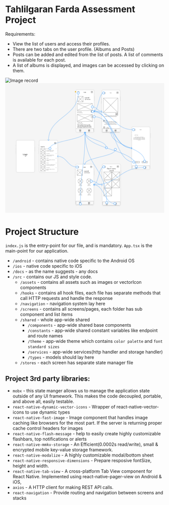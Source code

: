 # Tahlilgaran Farda Assessment Project

Requirements:

* View the list of users and access their profiles.
* There are two tabs on the user profile. (Albums and Posts)
* Posts can be added and edited from the list of posts. A list of comments is available for each post.
* A list of albums is displayed, and images can be accessed by clicking on them.

![Image record](https://github.com/farzanm14/TahlilgaranAssessment/blob/main/doc/record.gif) 
![Image wireframe](https://github.com/farzanm14/TahlilgaranAssessment/blob/main/doc/wireframe/allScreens.png) 



# Project Structure

`index.js` is the entry-point for our file, and is mandatory.
`App.tsx` is the main-point for our application.

- `/android` - contains native code specific to the Android OS
- `/ios` - native code specific to iOS
- `/docs` - as the name suggests - any docs
- `/src` - contains our JS and style code.
  - `/assets` - contains all assets such as images or vectorIcon components
  - `/hooks` - contains all hook files, each file has separate methods that call HTTP requests and handle the response
  - `/navigation` - navigation system lay here
  - `/screens` - contains all screens/pages, each folder has sub component and list items
  - `/shared` - whole app-wide shared
    - `/components` - app-wide shared base components
    - `/constants` - app-wide shared constant variables like endpoint and route names
    - `/theme` - app-wide theme which contains `color palette` and `font standard sizes`
     - `/services` - app-wide services(http handler and storage handler)
    - `/types` -  models should lay here
  - `/stores` - each screen has separate state manager file


## Project 3rd party libraries:
  - `mobx` - this state manger allows us to manage the application state outside of any UI framework. This makes the code decoupled, portable, and above all, easily testable.
  - `react-native-dynamic-vector-icons` - Wrapper of react-native-vector-icons to use dynamic types 
  - `react-native-fast-image` - Image component that handles image caching like browsers for the most part. If the server is returning proper cache control headers for images 
  - `react-native-flash-message` -  help to easily create highly customizable flashbars, top notifications or alerts 
  - `react-native-mmkv-storage` - An Efficient(0.0002s read/write), small & encrypted mobile key-value storage framework.
  - `react-native-modalize` - A highly customizable modal/bottom sheet
  - `react-native-responsive-dimensions` - Prepare resposive fontSize, height and width.
  - `react-native-tab-view` - A cross-platform Tab View component for React Native. Implemented using react-native-pager-view on Android & iOS,
  - `axios` - A HTTP client for making REST API calls.
  - `react-navigation` - Provide routing and navigation between screens and stacks
